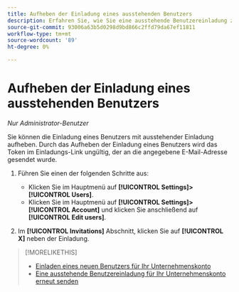 ```yaml
---
title: Aufheben der Einladung eines ausstehenden Benutzers
description: Erfahren Sie, wie Sie eine ausstehende Benutzereinladung zurücksetzen.
source-git-commit: 93006a63b5d0298d9bd866c2ffd79da67ef11811
workflow-type: tm+mt
source-wordcount: '89'
ht-degree: 0%

---
```


# Aufheben der Einladung eines ausstehenden Benutzers

*Nur Administrator-Benutzer*

Sie können die Einladung eines Benutzers mit ausstehender Einladung aufheben. Durch das Aufheben der Einladung eines Benutzers wird das Token im Einladungs-Link ungültig, der an die angegebene E-Mail-Adresse gesendet wurde.

1. Führen Sie einen der folgenden Schritte aus:

   * Klicken Sie im Hauptmenü auf **[!UICONTROL Settings]>[!UICONTROL Users]**.
   * Klicken Sie im Hauptmenü auf **[!UICONTROL Settings]>[!UICONTROL Account]** und klicken Sie anschließend auf **[!UICONTROL Edit users]**.

1. Im **[!UICONTROL Invitations]** Abschnitt, klicken Sie auf **[!UICONTROL X]** neben der Einladung.

>[!MORELIKETHIS]
>
>* [Einladen eines neuen Benutzers für Ihr Unternehmenskonto](user-invite.md)
>* [Eine ausstehende Benutzereinladung für Ihr Unternehmenskonto erneut senden](user-resend-invite.md)


<!-- >* [Edit User Permissions or Delete a User](user-edit.md) -->
